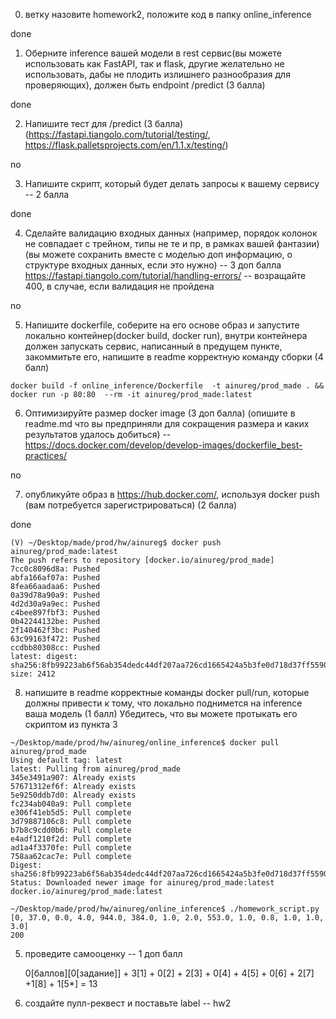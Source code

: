  
0) ветку назовите homework2, положите код в папку online_inference

done

1) Оберните inference вашей модели в rest сервис(вы можете использовать как FastAPI, так и flask, другие желательно не использовать, дабы не плодить излишнего разнообразия для проверяющих), должен быть endpoint /predict (3 балла)

done

2) Напишите тест для /predict  (3 балла) (https://fastapi.tiangolo.com/tutorial/testing/, https://flask.palletsprojects.com/en/1.1.x/testing/)

 no
 
3) Напишите скрипт, который будет делать запросы к вашему сервису -- 2 балла

done

4) Сделайте валидацию входных данных (например, порядок колонок не совпадает с трейном, типы не те и пр, в рамках вашей фантазии)  (вы можете сохранить вместе с моделью доп информацию, о структуре входных данных, если это нужно) -- 3 доп балла
https://fastapi.tiangolo.com/tutorial/handling-errors/ -- возращайте 400, в случае, если валидация не пройдена

no

5) Напишите dockerfile, соберите на его основе образ и запустите локально контейнер(docker build, docker run), внутри контейнера должен запускать сервис, написанный в предущем пункте, закоммитьте его, напишите в readme корректную команду сборки (4 балл)

```
docker build -f online_inference/Dockerfile  -t ainureg/prod_made . &&  docker run -p 80:80  --rm -it ainureg/prod_made:latest

```
6) Оптимизируйте размер docker image (3 доп балла) (опишите в readme.md что вы предприняли для сокращения размера и каких результатов удалось добиться)  -- https://docs.docker.com/develop/develop-images/dockerfile_best-practices/

no

7) опубликуйте образ в https://hub.docker.com/, используя docker push (вам потребуется зарегистрироваться) (2 балла)

done
```
(V) ~/Desktop/made/prod/hw/ainureg$ docker push ainureg/prod_made:latest
The push refers to repository [docker.io/ainureg/prod_made]
7cc0c8096d8a: Pushed 
abfa166af07a: Pushed 
8fea66aadaa6: Pushed 
0a39d78a90a9: Pushed 
4d2d30a9a9ec: Pushed 
c4bee897fbf3: Pushed 
0b42244132be: Pushed 
2f140462f3bc: Pushed 
63c99163f472: Pushed 
ccdbb80308cc: Pushed 
latest: digest: sha256:8fb99223ab6f56ab354dedc44df207aa726cd1665424a5b3fe0d718d37ff5590 size: 2412
```

8) напишите в readme корректные команды docker pull/run, которые должны привести к тому, что локально поднимется на inference ваша модель (1 балл)
Убедитесь, что вы можете протыкать его скриптом из пункта 3
```
~/Desktop/made/prod/hw/ainureg/online_inference$ docker pull ainureg/prod_made
Using default tag: latest
latest: Pulling from ainureg/prod_made
345e3491a907: Already exists 
57671312ef6f: Already exists 
5e9250ddb7d0: Already exists 
fc234ab040a9: Pull complete 
e306f41eb5d5: Pull complete 
3d79887106c8: Pull complete 
b7b8c9cdd0b6: Pull complete 
e4adf1210f2d: Pull complete 
ad1a4f3370fe: Pull complete 
758aa62cac7e: Pull complete 
Digest: sha256:8fb99223ab6f56ab354dedc44df207aa726cd1665424a5b3fe0d718d37ff5590
Status: Downloaded newer image for ainureg/prod_made:latest
docker.io/ainureg/prod_made:latest
```

```
~/Desktop/made/prod/hw/ainureg/online_inference$ ./homework_script.py 
[0, 37.0, 0.0, 4.0, 944.0, 384.0, 1.0, 2.0, 553.0, 1.0, 0.8, 1.0, 1.0, 3.0]
200
```

5) проведите самооценку -- 1 доп балл

   0\[баллов\][0\[задание\]] + 3[1] + 0[2] + 2[3] + 0[4] + 4[5] + 0[6] + 2[7] +1[8] + 1[5*] = 13 
   
6) создайте пулл-реквест и поставьте label -- hw2 
